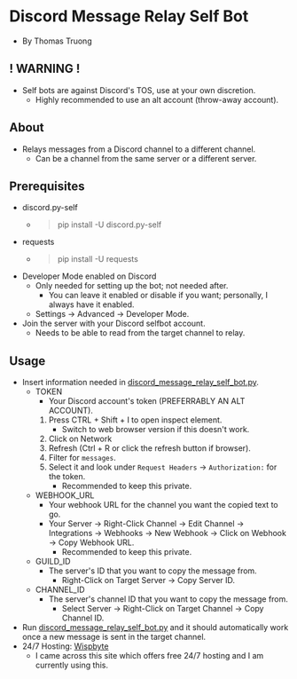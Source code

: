 # Discord Message Relay Self Bot
- By Thomas Truong

## ! WARNING !
- Self bots are against Discord's TOS, use at your own discretion.
  - Highly recommended to use an alt account (throw-away account).

## About
- Relays messages from a Discord channel to a different channel.
  - Can be a channel from the same server or a different server.

## Prerequisites
- discord.py-self
  - > pip install -U discord.py-self
- requests
  - > pip install -U requests
- Developer Mode enabled on Discord
  - Only needed for setting up the bot; not needed after.
    - You can leave it enabled or disable if you want; personally, I always have it enabled.
  - Settings -> Advanced -> Developer Mode.
- Join the server with your Discord selfbot account.
  - Needs to be able to read from the target channel to relay.

## Usage
- Insert information needed in [discord_message_relay_self_bot.py](discord_message_relay_self_bot.py).
  - TOKEN
    - Your Discord account's token (PREFERRABLY AN ALT ACCOUNT).
    1. Press CTRL + Shift + I to open inspect element.
        - Switch to web browser version if this doesn't work.
    2. Click on Network
    3. Refresh (Ctrl + R or click the refresh button if browser).
    4. Filter for `messages`.
    5. Select it and look under `Request Headers` -> `Authorization:` for the token.
        - Recommended to keep this private.
  - WEBHOOK_URL
    - Your webhook URL for the channel you want the copied text to go.
    - Your Server -> Right-Click Channel -> Edit Channel -> Integrations -> Webhooks -> New Webhook -> Click on Webhook -> Copy Webhook URL.
        - Recommended to keep this private.
  - GUILD_ID
    - The server's ID that you want to copy the message from.
      - Right-Click on Target Server -> Copy Server ID.
  - CHANNEL_ID
    - The server's channel ID that you want to copy the message from.
      - Select Server -> Right-Click on Target Channel -> Copy Channel ID.
- Run [discord_message_relay_self_bot.py](discord_message_relay_self_bot.py) and it should automatically work once a new message is sent in the target channel.
- 24/7 Hosting: [Wispbyte](http://wispbyte.com/)
  - I came across this site which offers free 24/7 hosting and I am currently using this.
